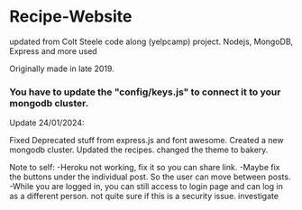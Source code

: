 # Recipe-Website

updated from Colt Steele code along (yelpcamp) project. Nodejs, MongoDB, Express and more used

Originally made in late 2019.

### You have to update the "config/keys.js" to connect it to your mongodb cluster.

Update 24/01/2024:

Fixed Deprecated stuff from express.js and font awesome. Created a new mongodb cluster. Updated the recipes. changed the theme to bakery.

Note to self:
-Heroku not working, fix it so you can share link.
-Maybe fix the buttons under the individual post. So the user can move between posts.
-While you are logged in, you can still access to login page and can log in as a different person. not quite sure if this is a security issue. investigate
